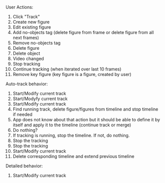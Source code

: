 User Actions:

1. Click "Track"
2. Create new figure
3. Edit existing figure
4. Add no-objects tag (delete figure from frame or delete figure from all next frames)
5. Remove no-objects tag
6. Delete figure
7. Delete object
8. Video changed
9. Stop tracking
10. Continue tracking (when iterated over last 10 frames)
11. Remove key figure (key figure is a figure, created by user)


Auto-track behavior:
1. Start/Modify current track
2. Start/Modyfy current track
3. Start/Modify current track
4. Find running track, delete figure/figures from timeline and stop timeline if needed
5. App does not know about that action but it should be able to define it by itself and apply it to the timeline (continue track or merge)
6. Do nothing?
7. If tracking is running, stop the timeline. If not, do nothing.
8. Stop the tracking
9. Stop the tracking
10. Start/Modify current track
11. Delete corresponding timeline and extend previous timeline


Detailed behavior:
1. Start/Modify current track
